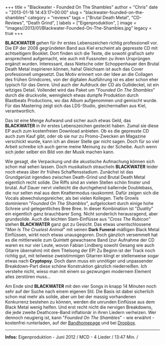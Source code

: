 +++
title = "Blackwater - Founded On The Shambles"
author = "Chris"
date = "2013-01-18 14:43:17+00:00"
slug = "blackwater-founded-on-the-shambles"
category = "reviews"
tags = ["Brutal Death Metal", "CD-Reviews", "Death Grind", ]
labels = ["Eigenproduktion", ]
image = "images//2013/01/Blackwater-Founded-On-The-Shambles.jpg"
legacy = true
+++

**BLACKWATER** gehen für ihr erstes Lebenszeichen richtig professionell vor. Die EP der 2008 gegründeten Band aus Kiel erscheint als gepresste CD mit achtseitigem Booklet. Dort finden sich die Texte, die sowohl grafisch sehr ansprechend aufgemacht, wie auch mit Fussnoten zu ihren Ursprüngen ergänzt wurden. Interessant, dass Nietsche oder Schoppenhauer den Brutal Death Metal inspirieren können, haha!
Gleichsam ist auch das Cover professionell umgesetzt. Das Motiv erinnert von der Idee an die Collagen des frühen Grindcores, von der digitalen Ausführung ist es aber schon eher typisch für das Genre. Und auch der Aufdruck der CD als Gullideckel, ist ein witziges Detail. Vollendet wird das Paket um "_Founded On The Shambles_" durch die druckvolle, wenngleich etwas dumpfe Produktion durch Blastbeats Productions, wo das Album aufgenommen und gemischt wurde. Für das Mastering zeigt sich das LDS-Studio, gleichermaßen aus Kiel, verantwortlich.

Das ist eine Menge Aufwand und sicher auch etwas Geld, das **BLACKWATER** in ihr erstes Lebenszeichen gesteckt haben. Zumal sie diese EP auch zum kostenfreien Download anbieten. Ob es die gepresste CD auch zum Kauf gibt, oder ob sie nur zu Promo-Zwecken an Magazine verschickt wurde, kann ich an dieser Stelle gar nicht sagen. Doch für so viel Arbeit schreibe ich auch gerne meine Meinung zu der Scheibe. Auch wenn sich jeder selber ein Bild von der Musik machen kann.

Wie gesagt, die Verpackung und die akustische Aufmachung können sich schon mal sehen lassen. Doch musikalisch straucheln **BLACKWATER** leider noch etwas über ihr frühes Schaffensstadium. Zunächst ist das Grundgerüst irgendwo zwischen Death-Grind und Brutal Death Metal eigentlich recht solide. Die Riffs sind an vielen Stellen schön finster und brutal. Auf Dauer nervt vielleicht die durchgehend ballernde Doublebass, die nur selten mal aus dem Knattermodus rauskommt. Dafür zeigen sich die Vocals abwechslungsreicher, als bei vielen Kollegen. Tiefe Growls dominieren "_Founded On The Shambles_", aufgelockert durch einige hohe Schreie und gelegentliches Bree Bree. In dieser Kombination ist "_Duality_" ein eigentlich ganz brauchbarer Song. Nicht sonderlich herausragend, aber grundsolide. Auch die leichten Slam-Einflüsse aus "_Cross The Rubicon_" stehen **BLACKWATER** ganz gut zu Gesicht.
Das etwas unentschlossene "_Man Is The Cruelest Animal_" mit seinen **Dark Funeral**-mäßigen Black Metal Einflüssen, wirkt noch etwas unausgegoren. Doch gänzlich versemmelt hat es die mittlerweile zum Quintett gewachsene Band (zur Aufnahme der CD waren es nur vier Leute, wovon Fabian Lindberg sowohl Gesang wie auch Gitarre übernahm) mit dem Titelsong der EP! Zu Beginn ist der Track noch richtig gut, mit teilweise zweistimmigen Gitarren klingt er stellenweise sogar etwas nach **Cryptopsy**. Doch dann muss ein unnötiger und unpassender Breakdown-Part diese schöne Konstruktion gänzlich niederreißen. Ich verstehe nicht, wieso man mit einem so gezwungen modernem Element alles zerstören muss...

Am Ende sind **BLACKWATER** mit den vier Songs in knapp 14 Minuten noch sehr auf der Suche nach einem eigenen Stil. Die Basis ist dabei sicherlich schon mal mehr als solide, aber um bei der massig vorhandenen Konkurrenz bestehen zu können, werden die unrunden Einflüsse aus dem Black Metal wenig helfen. Und erst recht nicht die nervigen Breakdowns, die jede zweite Deathcore-Band inflationär in ihren Liedern verheizen. Wer dennoch neugierig ist, kann "_Founded On The Shambles_" - wie erwähnt - kostenfrei runterladen, auf der <a href="http://www.blackwatermetal.de/wp-content/uploads/mp3/Blackwater-founded-on-the-shambles.zip">Bandhomepage</a> und bei <a href="https://dl.dropbox.com/u/63051861/Blackwater-founded-on-the-shambles.zip">Dropbox</a>.



---
**Infos:**
Eigenproduktion - Juni 2012 / 
MCD - 4 Lieder / 13:47 Min. / 
